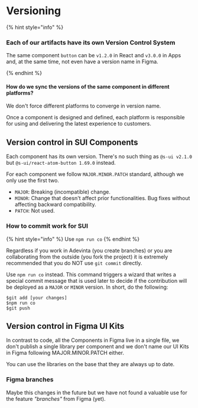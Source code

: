 # Versioning

{% hint style="info" %}

### Each of our artifacts have its own Version Control System

The same component `button` can be `v1.2.0` in React and `v3.0.0` in Apps and, at the same time, not even have a version name in Figma.

{% endhint %}

#### How do we sync the versions of the same component in different platforms?

We don't force different platforms to converge in version name.

Once a component is designed and defined, each platform is responsible for using and delivering the latest experience to customers.

## Version control in SUI Components

Each component has its own version. There's no such thing as `@s-ui v2.1.0` but `@s-ui/react-atom-button 1.69.0` instead.

For each component we follow `MAJOR.MINOR.PATCH` standard, although we only use the first two.

* `MAJOR`: Breaking (incompatible) change.
* `MINOR`: Change that doesn't affect prior functionalities. Bug fixes without affecting backward compatibility.
* `PATCH`: Not used.


### How to commit work for SUI

{% hint style="info" %}
Use `npm run co`
{% endhint %}

Regardless if you work in Adevinta (you create branches) or you are collaborating from the outside (you fork the project) it is extremely recommended that you do NOT use `git commit` directly.

Use `npm run co` instead. This command triggers a wizard that writes a special commit message that is used later to decide if the contribution will be deployed as a `MAJOR` or `MINOR` version. In short, do the following:

```
$git add [your changes]
$npm run co
$git push
```

## Version control in Figma UI Kits

In contrast to code, all the Components in Figma live in a single file, we don't publish a single library per component and we don't name our UI Kits in Figma following MAJOR.MINOR.PATCH either.

You can use the libraries on the base that they are always up to date.

### Figma branches

Maybe this changes in the future but we have not found a valuable use for the feature _"branches"_ from Figma (yet).
